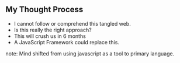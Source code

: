 ##  My Thought Process

* I cannot follow or comprehend this tangled web.
* Is this really the right approach?
* This will crush us in 6 months
* A JavaScript Framework could replace this.

note:
    Mind shifted from using javascript as a tool to primary language.

